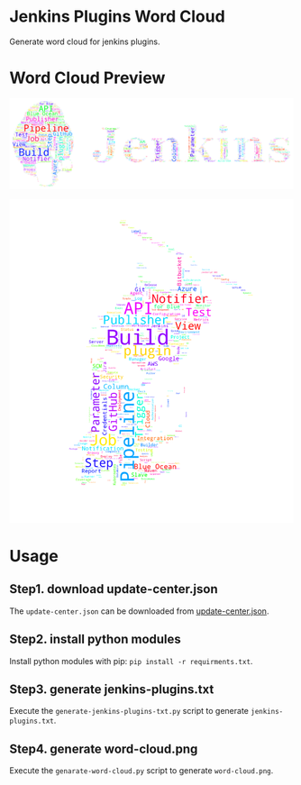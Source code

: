 # Jenkins Plugins Word Cloud
Generate word cloud for jenkins plugins.

# Word Cloud Preview

![jenkins-logo-word-cloud.png](word-cloud-img/jenkins-logo-word-cloud.png)

![kongfu-word-cloud](word-cloud-img/kongfu-word-cloud.png)

# Usage

## Step1. download update-center.json

The `update-center.json` can be downloaded from [update-center.json](https://updates.jenkins-ci.org/current/update-center.json).

## Step2. install python modules

Install python modules with pip: `pip install -r requirments.txt`.

## Step3. generate jenkins-plugins.txt

Execute the `generate-jenkins-plugins-txt.py` script to generate `jenkins-plugins.txt`.

## Step4. generate word-cloud.png

Execute the `genarate-word-cloud.py` script to generate `word-cloud.png`.
